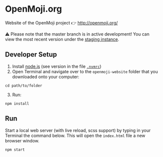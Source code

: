 OpenMoji.org
============

Website of the OpenMoji project 👉 http://openmoji.org/

⚠️ Please note that the master branch is in active development! You can view the most recent version under the [staging instance](https://hfg-gmuend.github.io/openmoji-website/).  

Developer Setup
---------------
1. Install [node.js](https://nodejs.org) (see version in the file [`.nvmrc`](https://github.com/hfg-gmuend/openmoji-website/blob/master/.nvmrc#L1))
2. Open Terminal and navigate over to the `openmoji-website` folder that you downloaded onto your computer:

```
cd path/to/folder
```

3. Run:

```
npm install
```

Run
---

Start a local web server (with live reload, scss support) by typing in your Terminal the command below. This will open the `index.html` file a new browser window.

```
npm start
```
